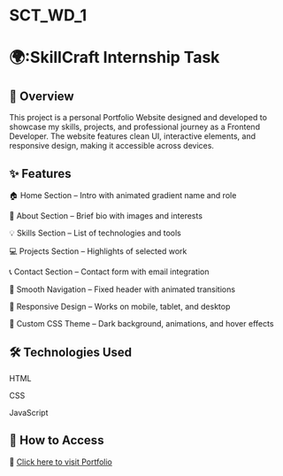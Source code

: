 # SCT\_WD\_1

# 🌍:SkillCraft Internship Task

## 📝 Overview

This project is a personal Portfolio Website designed and developed to showcase my skills, projects, and professional journey as a Frontend Developer. The website features clean UI, interactive elements, and responsive design, making it accessible across devices.



## ✨ Features

🏠 Home Section – Intro with animated gradient name and role



👤 About Section – Brief bio with images and interests



💡 Skills Section – List of technologies and tools



💻 Projects Section – Highlights of selected work



📞 Contact Section – Contact form with email integration



🧭 Smooth Navigation – Fixed header with animated transitions



📱 Responsive Design – Works on mobile, tablet, and desktop



🎨 Custom CSS Theme – Dark background, animations, and hover effects



## 🛠️ Technologies Used

HTML



CSS



JavaScript



## 🚀 How to Access


🔗 [Click here to visit Portfolio](https://fejoejs.github.io/SCT_WD_1)



